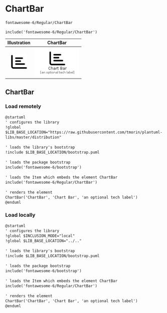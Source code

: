 # ChartBar


```text
fontawesome-6/Regular/ChartBar
```

```text
include('fontawesome-6/Regular/ChartBar')
```



| Illustration | ChartBar |
| :---: | :---: |
| ![illustration for Illustration](../../fontawesome-6/Regular/ChartBar.png) | ![illustration for ChartBar](../../fontawesome-6/Regular/ChartBar.Local.png) |




## ChartBar

### Load remotely
```plantuml
@startuml
' configures the library
!global $LIB_BASE_LOCATION="https://raw.githubusercontent.com/tmorin/plantuml-libs/master/distribution"

' loads the library's bootstrap
!include $LIB_BASE_LOCATION/bootstrap.puml

' loads the package bootstrap
include('fontawesome-6/bootstrap')

' loads the Item which embeds the element ChartBar
include('fontawesome-6/Regular/ChartBar')

' renders the element
ChartBar('ChartBar', 'Chart Bar', 'an optional tech label')
@enduml
```

### Load locally
```plantuml
@startuml
' configures the library
!global $INCLUSION_MODE="local"
!global $LIB_BASE_LOCATION="../.."

' loads the library's bootstrap
!include $LIB_BASE_LOCATION/bootstrap.puml

' loads the package bootstrap
include('fontawesome-6/bootstrap')

' loads the Item which embeds the element ChartBar
include('fontawesome-6/Regular/ChartBar')

' renders the element
ChartBar('ChartBar', 'Chart Bar', 'an optional tech label')
@enduml
```

